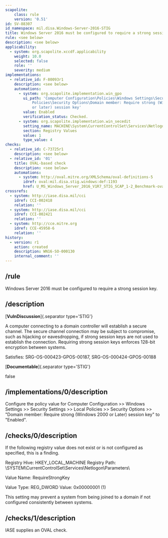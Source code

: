 ```yaml
---
scapolite:
    class: rule
    version: '0.51'
id: SV-88307
id_namespace: mil.disa.Windows-Server-2016-STIG
title: Windows Server 2016 must be configured to require a strong session key.
rule: <see below>
description: <see below>
applicability:
  - system: org.scapolite.xccdf.applicability
    weight: 10.0
    selected: false
    role: ''
    severity: medium
implementations:
  - relative_id: F-80093r1
    description: <see below>
    automations:
      - system: org.scapolite.implementation.win_gpo
        ui_path: 'Computer Configuration\Policies\Windows Settings\Security Settings\Local
            Policies\Security Options\Domain member: Require strong (Windows 2000
            or later) session key'
        value: Enabled
        verification_status: Checked.
      - system: org.scapolite.implementation.win_secedit
        setting_name: MACHINE\System\CurrentControlSet\Services\Netlogon\Parameters\RequireStrongKey
        section: Registry Values
        value: 1
        type_value: 4
checks:
  - relative_id: C-73725r1
    description: <see below>
  - relative_id: '01'
    title: OVAL-based check
    description: <see below>
    automations:
      - system: http://oval.mitre.org/XMLSchema/oval-definitions-5
        idref: oval:mil.disa.stig.windows:def:1193
        href: U_MS_Windows_Server_2016_V1R7_STIG_SCAP_1-2_Benchmark-oval.xml
crossrefs:
  - system: http://iase.disa.mil/cci
    idref: CCI-002418
    relation: ''
  - system: http://iase.disa.mil/cci
    idref: CCI-002421
    relation: ''
  - system: http://cce.mitre.org
    idref: CCE-45958-6
    relation: ''
history:
  - version: r1
    action: created
    description: WN16-SO-000130
    internal_comment: ''
---
```



## /rule

Windows Server 2016 must be configured to require a strong session key.

## /description

[**VulnDiscussion**]{.separator type='STIG'}

A computer connecting to a domain controller will establish a secure channel. The secure channel connection may be subject to compromise, such as hijacking or eavesdropping, if strong session keys are not used to establish the connection. Requiring strong session keys enforces 128-bit encryption between systems.

Satisfies: SRG-OS-000423-GPOS-00187, SRG-OS-000424-GPOS-00188

[**Documentable**]{.separator type='STIG'}

false

## /implementations/0/description

Configure the policy value for Computer Configuration >> Windows Settings >> Security Settings >> Local Policies >> Security Options >> "Domain member: Require strong (Windows 2000 or Later) session key" to "Enabled".

## /checks/0/description

If the following registry value does not exist or is not configured as specified, this is a finding.

Registry Hive: HKEY_LOCAL_MACHINE
Registry Path: \SYSTEM\CurrentControlSet\Services\Netlogon\Parameters\

Value Name: RequireStrongKey

Value Type: REG_DWORD
Value: 0x00000001 (1)

This setting may prevent a system from being joined to a domain if not configured consistently between systems.

## /checks/1/description

IASE supplies an OVAL check.
